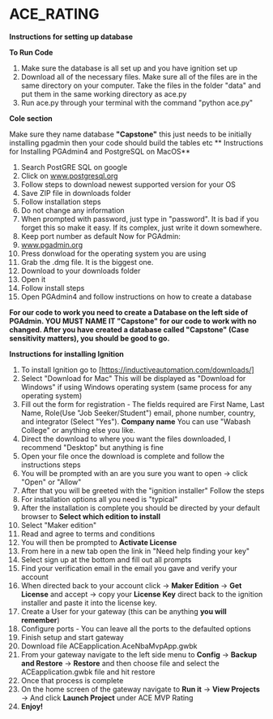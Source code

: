 # ACE_RATING

**Instructions for setting up database**

**To Run Code**
  1) Make sure the database is all set up and you have ignition set up
  2) Download all of the necessary files. Make sure all of the files are in the same directory on your computer. Take the files in the folder "data" and put them in the same working directory as ace.py
  3) Run ace.py through your terminal with the command "python ace.py"
     
**Cole section**

Make sure they name database **"Capstone"** this just needs to be initially installing pgadmin then your code should build the tables etc
** Instructions for Installing PGAdmin4 and PostgreSQL on MacOS**
  1) Search PostGRE SQL on google
  2) Click on www.postgresql.org
  3) Follow steps to download newest supported version for your OS
  4) Save ZIP file in downloads folder
  5) Follow installation steps
  6) Do not change any information
  7) When prompted with password, just type in "password". It is bad if you forget this so make it easy. If its complex, just write it down somewhere.
  8) Keep port number as default
  Now for PGAdmin:
  1) www.pgadmin.org
  2) Press donwload for the operating system you are using
  3) Grab the .dmg file. It is the biggest one.
  4) Download to your downloads folder
  5) Open it
  6) Follow install steps
  7) Open PGAdmin4 and follow instructions on how to create a database

**For our code to work you need to create a Database on the left side of PGAdmin.
YOU MUST NAME IT "Capstone" for our code to work with no changed. After you have created a database called "Capstone" (Case sensitivity matters), you should be good to go.**

**Instructions for installing Ignition**

  1) To install Ignition go to [https://inductiveautomation.com/downloads/]
  2) Select "Download for Mac" This will be displayed as "Download for Windows" if using Windows operating system (same process for any operating system)
  3) Fill out the form for registration - The fields required are First Name, Last Name, Role(Use "Job Seeker/Student") email, phone number, country, and integrator (Select "Yes"). **Company name** You can use "Wabash College" or anything else you like.
  4) Direct the download to where you want the files downloaded, I recommend "Desktop" but anything is fine
  5) Open your file once the download is complete and follow the instructions steps
  6) You will be prompted with an are you sure you want to open -> click "Open" or "Allow"
  7) After that you will be greeted with the "ignition installer" Follow the steps
  8) For installation options all you need is "typical"
  9) After the installation is complete you should be directed by your default browser to **Select which edition to install**
  10) Select "Maker edition"
  11) Read and agree to terms and conditions
  12) You will then be prompted to **Activate License**
  13) From here in a new tab open the link in "Need help finding your key"
  14) Select sign up at the bottom and fill out all prompts
  15) Find your verification email in the email you gave and verify your account
  16) When directed back to your account click -> **Maker Edition** -> **Get License** and accept -> copy your **License Key** direct back to the ignition installer and paste it into the license key.
  17) Create a User for your gateway (this can be anything **you will remember**)
  18) Configure ports - You can leave all the ports to the defaulted options
  19) Finish setup and start gateway
  20) Download file ACEapplication.AceNbaMvpApp.gwbk
  21) From your gateway navigate to the left side menu to **Config** -> **Backup and Restore** -> **Restore** and then choose file and select the ACEapplication.gwbk file and hit restore
  22) Once that process is complete 
  23) On the home screen of the gateway navigate to **Run it** -> **View Projects** -> And click **Launch Project** under ACE MVP Rating
  24) **Enjoy!**
